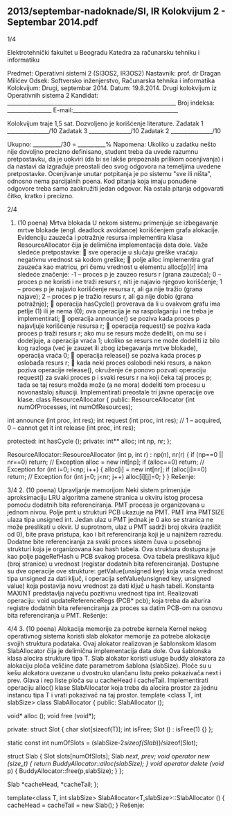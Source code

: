 2013/septembar-nadoknade/SI, IR Kolokvijum 2 - Septembar 2014.pdf
--------------------------------------------------------------------------------


1/4 
 
Elektrotehnički fakultet u Beogradu 
Katedra za računarsku tehniku i informatiku 
 
Predmet: Operativni sistemi 2 (SI3OS2, IR3OS2) 
Nastavnik: prof. dr Dragan Milićev 
Odsek: Softversko inženjerstvo, Računarska tehnika i informatika 
Kolokvijum: Drugi, septembar 2014. 
Datum: 19.8.2014. 
Drugi kolokvijum iz Operativnih sistema 2 
Kandidat: _____________________________________________________________ 
Broj indeksa: ________________  E-mail:______________________________________ 
 
Kolokvijum traje 1,5 sat. Dozvoljeno je korišćenje literature. 
Zadatak 1 _______________/10   Zadatak 3 _______________/10 
Zadatak 2 _______________/10    
 
Ukupno: __________/30 = __________% 
Napomena: Ukoliko  u  zadatku  nešto  nije  dovoljno  precizno  definisano,  student  treba  da 
uvede razumnu pretpostavku, da je uokviri (da bi se lakše prepoznala prilikom ocenjivanja) i 
da  nastavi  da  izgrađuje  preostali  deo  svog  odgovora  na  temeljima  uvedene  pretpostavke. 
Ocenjivanje unutar potpitanja je po sistemu "sve ili ništa", odnosno nema parcijalnih poena. 
Kod pitanja koja imaju ponuđene odgovore treba samo zaokružiti jedan  odgovor.  Na  ostala 
pitanja odgovarati čitko, kratko i precizno. 
 

2/4 
1. (10 poena) Mrtva blokada 
U  nekom  sistemu  primenjuje  se  izbegavanje  mrtve  blokade  (engl. deadlock  avoidance) 
korišćenjem  grafa  alokacije.  Evidenciju  zauzeća  i  potražnje  resursa  implementira  klasa 
ResourceAllocator čija je delimična implementacija data dole. Važe sledeće pretpostavke: 
 sve operacije u slučaju greške vraćaju negativnu vrednost sa kodom greške; 
 polje alloc implementira  graf  zauzeća  kao  matricu,  pri  čemu  vrednost  u  elementu 
alloc[p][r] ima sledeće značenje: -1 – proces p je zauzeo resurs r (grana zauzeća); 0 
– proces p ne koristi i ne traži resurs r, niti je najavio njegovo korišćenje; 1 – proces p 
je najavio korišćenje resursa r, ali ga nije tražio (grana najave); 2 – proces p je tražio 
resurs r, ali ga nije dobio (grana potražnje); 
 operacija hasCycle() proverava da li u ovakvom grafu ima petlje (1) ili je nema (0); 
ova operacija je na raspolaganju i ne treba je implementirati; 
 operacija announce() se poziva kada proces p najavljuje korišćenje resursa r; 
 operacija request() se  poziva  kada  proces p traži  resurs r;  ako  mu  se  resurs  može 
dedeliti, on mu se i dodeljuje, a operacija vraća 1; ukoliko se resurs ne može dodeliti iz 
bilo kog razloga (već je zauzet ili zbog izbegavanja mrtve blokade), operacija vraća 0; 
 operacija release() se poziva kada proces p oslobađa resurs r; 
 kada neki proces oslobodi neki resurs, a nakon poziva operacije release(), okruženje 
će ponovo pozvati operaciju request() za svaki proces p i svaki resurs r na koji čeka 
taj  proces p;  tada  se  taj  resurs  možda  može  (a  ne  mora)  dodeliti  tom  procesu  u 
novonastaloj situaciji. 
Implementirati preostale tri javne operacije ove klase. 
class ResourceAllocator { 
public: 
  ResourceAllocator (int numOfProcesses, int numOfResources); 
 
  int announce (int proc, int res); 
  int request (int proc, int res);  // 1 – acquired, 0 – cannot get it 
  int release (int proc, int res); 
   
protected: 
  int hasCycle (); 
private: 
  int** alloc; 
  int np, nr; 
}; 
 
ResourceAllocator::ResourceAllocator (int p, int r) : np(n), nr(r) { 
  if (np==0 || nr==0) return; // Exception 
  alloc = new int[np]; 
  if (alloc==0) return; // Exception 
  for (int i=0; i<np; i++) { 
    alloc[i] = new int[nr]; 
    if (alloc[i]==0) return; // Exception 
    for (int j=0; j<nr; j++) alloc[i][j]=0; 
  } 
} 
Rešenje: 

3/4 
2. (10 poena) Upravljanje memorijom 
Neki sistem primenjuje aproksimaciju LRU algoritma zamene stranica u okviru istog procesa 
pomoću dodatnih bita referenciranja. 
PMT  procesa  je  organizovana  u  jednom  nivou.  Polje pmt u  strukturi  PCB  ukazuje  na  PMT. 
PMT ima PMTSIZE ulaza tipa unsigned int. Jedan ulaz u PMT jednak je 0 ako se stranica ne 
može preslikati u okvir. U suprotnom, ulaz u PMT sadrži broj okvira (različit od 0), bite prava 
pristupa, kao i bit referenciranja koji je u najnižem razredu. 
Dodatne   bite   referenciranja   za  svaki  proces  sistem čuva  u  posebnoj  strukturi  koja  je 
organizovana  kao hash tabela.  Ova  struktura  dostupna  je  kao  polje pageRefHash u  PCB 
svakog procesa. Ova tabela preslikava ključ (broj stranice) u vrednost (registar dodatnih bita 
referenciranja).  Dostupne  su  dve  operacije ove  strukture: getValue(unsigned  key) koja 
vraća vrednost tipa unsigned za dati ključ, i operacija setValue(unsigned key, unsigned 
value) koja postavlja novu vrednost za dati ključ u hash tabeli. Konstanta MAXINT predstavlja 
najveću pozitivnu vrednost tipa int. 
Realizovati operaciju: 
void updateReferenceRegs (PCB* pcb); 
koja  treba  da  ažurira  registre  dodatnih  bita  referenciranja  za  proces  sa  datim  PCB-om  na 
osnovu bita referenciranja u PMT. 
Rešenje: 
 

4/4 
3. (10 poena) Alokacija memorije za potrebe kernela 
Kernel  nekog  operativnog  sistema  koristi slab alokator  memorije  za  potrebe  alokacije  svojih 
struktura  podataka.  Ovaj  alokator  realizovan  je  šablonskom  klasom SlabAllocator čija  je 
delimična  implementacija  data  dole.  Ova  šablonska  klasa  alocira  strukture  tipa T. Slab 
alokator  koristi  usluge buddy alokatora za alokaciju ploča veličine date parametrom  šablona 
(slabSize). Ploče su u kešu alokatora uvezane u dvostruko ulančanu listu preko pokazivača 
next i prev. Glava i rep liste ploča su u cacheHead i cacheTail. 
Implementirati operaciju alloc() klase SlabAllocator koja treba da alocira prostor za jednu 
instancu tipa T i vrati pokazivač na taj prostor. 
template <class T, int slabSize> 
class SlabAllocator { 
public: 
  SlabAllocator (); 
 
  void* alloc (); 
  void  free (void*); 
 
private: 
  struct Slot { 
    char slot[sizeof(T)]; 
    int isFree; 
    Slot () : isFree(1) {} 
  }; 
 
  static const int numOfSlots = (slabSize-2*sizeof(Slab*))/sizeof(Slot); 
 
  struct Slab { 
    Slot slots[numOfSlots]; 
    Slab *next, *prev; 
    void* operator new (size_t) { return BuddyAllocator::alloc(slabSize); } 
    void  operator delete (void* p) { BuddyAllocator::free(p,slabSize); } 
  }; 
 
  Slab *cacheHead, *cacheTail; 
}; 
 
template<class T, int slabSize> 
SlabAllocator<T,slabSize>::SlabAllocator () { 
  cacheHead = cacheTail = new Slab(); 
} 
Rešenje: 
 